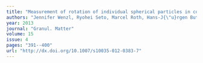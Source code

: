 ```yaml
---
title: "Measurement of rotation of individual spherical particles in cohesive granulates"
authors: "Jennifer Wenzl, Ryohei Seto, Marcel Roth, Hans-J{\"u}rgen Butt, G{\"u}nter K. Auernhammer"
year: 2013
journal: "Granul. Matter"
volume: 15
issue: 4
pages: "391--400"
url: "http://dx.doi.org/10.1007/s10035-012-0383-7"
---
```

